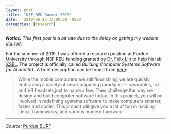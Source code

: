 ```yaml
---
layout: post
title:  "NSF REU Summer 2019"
date:   2019-06-13 14:00:00 -0500
categories: [research]
---
```


_**Notice:** This first post is a bit late due to the delay on getting my website started._

For the summer of 2019, I was offered a research position at Purdue University through
NSF REU funding granted by [Dr. Felix Lin](https://fxlin.github.io/) to help his lab
[XSEL](https://thexsel.github.io/). The project is officially called _Building Computer
Systems Software for AI and IoT_. A brief description can be found from
[here](https://engineering.purdue.edu/Engr/Research/SURF/Research):

> While the mobile computers are still flourishing, we are quickly embracing a variety of
> new computing paradigms -- wearables, IoT, and VR headsets,just to name a few. They challenge
> the way we design and build computer software today. In this project, you will be involved in
> redefining systems software to make computers smarter, faster and cooler. This project will
> give you a lot of fun in hacking Linux, frameworks, and various modern hardware.

----------------

_Source:_ [Purdue SURF](https://engineering.purdue.edu/Engr/Research/SURF/Research)
